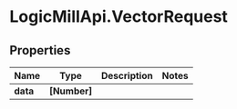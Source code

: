 # LogicMillApi.VectorRequest

## Properties
Name | Type | Description | Notes
------------ | ------------- | ------------- | -------------
**data** | **[Number]** |  | 
